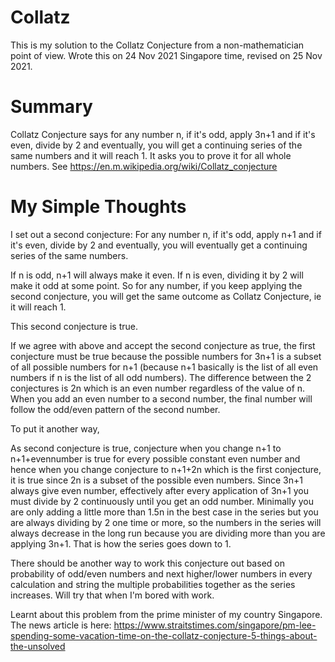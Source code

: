 # Collatz

This is my solution to the Collatz Conjecture from a non-mathematician point of view. Wrote this on 24 Nov 2021 Singapore time, revised on 25 Nov 2021.

# Summary

Collatz Conjecture says for any number n, if it's odd, apply 3n+1 and if it's even, divide by 2 and eventually, you will get a continuing series of the same numbers and it will reach 1. It asks you to prove it for all whole numbers. See https://en.m.wikipedia.org/wiki/Collatz_conjecture

# My Simple Thoughts

I set out a second conjecture: For any number n, if it's odd, apply n+1 and if it's even, divide by 2 and eventually, you will eventually get a continuing series of the same numbers.

If n is odd, n+1 will always make it even.
If n is even, dividing it by 2 will make it odd at some point.
So for any number, if you keep applying the second conjecture, you will get the same outcome as Collatz Conjecture, ie it will reach 1.

This second conjecture is true.

If we agree with above and accept the second conjecture as true, the first conjecture must be true because the possible numbers for 3n+1 is a subset of all possible numbers for n+1 (because n+1 basically is the list of all even numbers if n is the list of all odd numbers). The difference between the 2 conjectures is 2n which is an even number regardless of the value of n. When you add an even number to a second number, the final number will follow the odd/even pattern of the second number.

To put it another way,

As second conjecture is true, conjecture when you change n+1 to n+1+evennumber is true for every possible constant even number and hence when you change conjecture to n+1+2n which is the first conjecture, it is true since 2n is a subset of the possible even numbers. Since 3n+1 always give even number, effectively after every application of 3n+1 you must divide by 2 continuously until you get an odd number. Minimally you are only adding a little more than 1.5n in the best case in the series but you are always dividing by 2 one time or more, so the numbers in the series will always decrease in the long run because you are dividing more than you are applying 3n+1. That is how the series goes down to 1.

There should be another way to work this conjecture out based on probability of odd/even numbers and next higher/lower numbers in every calculation and string the multiple probabilities together as the series increases. Will try that when I'm bored with work.

Learnt about this problem from the prime minister of my country Singapore. The news article is here: https://www.straitstimes.com/singapore/pm-lee-spending-some-vacation-time-on-the-collatz-conjecture-5-things-about-the-unsolved
